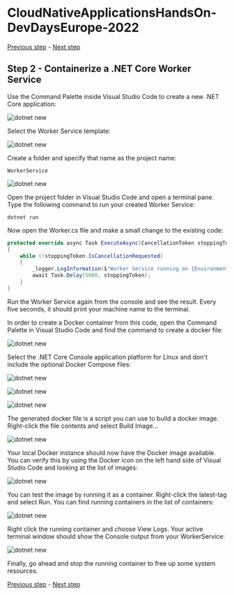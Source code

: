 # CloudNativeApplicationsHandsOn-DevDaysEurope-2022

[Previous step](../step-01/README.md) - [Next step](../step-03/README.md)

## Step 2 - Containerize a .NET Core Worker Service

Use the Command Palette inside Visual Studio Code to create a new .NET Core application:

![dotnet new](sshot-7.png)

Select the Worker Service template:

![dotnet new](sshot-8.png)

Create a folder and specify that name as the project name:

```
WorkerService
```

![dotnet new](sshot-9.png)

Open the project folder in Visual Studio Code and open a terminal pane.
Type the following command to run your created Worker Service:

```
dotnet run
```

Now open the Worker.cs file and make a small change to the existing code:

```csharp
protected override async Task ExecuteAsync(CancellationToken stoppingToken)
{
    while (!stoppingToken.IsCancellationRequested)
    {
        _logger.LogInformation($"Worker Service running on {Environment.MachineName}");
        await Task.Delay(5000, stoppingToken);
    }
}
```

Run the Worker Service again from the console and see the result. Every five seconds, it should print your machine name to the terminal.

In order to create a Docker container from this code, open the Command Palette in Visual Studio Code and find the command to create a docker file:

![dotnet new](sshot-10.png)

Select the .NET Core Console application platform for Linux and don't include the optional Docker Compose files:

![dotnet new](sshot-11.png)

![dotnet new](sshot-12.png)

![dotnet new](sshot-13.png)

The generated docker file is a script you can use to build a docker image. Right-click the file contents and select Build Image...

![dotnet new](sshot-14.png)

Your local Docker instance should now have the Docker image available. You can verify this by using the Docker icon on the left hand side of Visual Studio Code and looking at the list of images:

![dotnet new](sshot-15.png)

You can test the image by running it as a container. Right-click the latest-tag and select Run. You can find running containers in the list of containers:

![dotnet new](sshot-16.png)

Right click the running container and choose View Logs. Your active terminal window should show the Console output from your WorkerService:

![dotnet new](sshot-17.png)

Finally, go ahead and stop the running container to free up some system resources.

[Previous step](../step-01/README.md) - [Next step](../step-03/README.md)